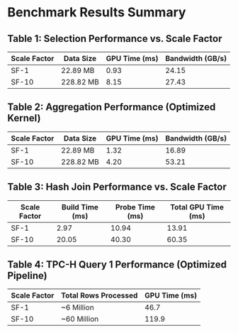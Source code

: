 # Benchmark Results Summary

## Table 1: Selection Performance vs. Scale Factor

| Scale Factor | Data Size   | GPU Time (ms) | Bandwidth (GB/s) |
|--------------|-------------|---------------|------------------|
| SF-1         | 22.89 MB    | 0.93          | 24.15            |
| SF-10        | 228.82 MB   | 8.15          | 27.43            |

## Table 2: Aggregation Performance (Optimized Kernel)

| Scale Factor | Data Size   | GPU Time (ms) | Bandwidth (GB/s) |
|--------------|-------------|---------------|------------------|
| SF-1         | 22.89 MB    | 1.32          | 16.89            |
| SF-10        | 228.82 MB   | 4.20          | 53.21            |

## Table 3: Hash Join Performance vs. Scale Factor

| Scale Factor | Build Time (ms) | Probe Time (ms) | Total GPU Time (ms) |
|--------------|------------------|-----------------|---------------------|
| SF-1         | 2.97             | 10.94           | 13.91               |
| SF-10        | 20.05            | 40.30           | 60.35               |

## Table 4: TPC-H Query 1 Performance (Optimized Pipeline)

| Scale Factor | Total Rows Processed | GPU Time (ms) |
|--------------|-----------------------|---------------|
| SF-1         | ~6 Million           | 46.7          |
| SF-10        | ~60 Million          | 119.9         |

